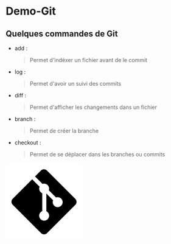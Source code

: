 # Demo-Git

   ## Quelques commandes de Git

  * add :
     > Permet d'indéxer un fichier avant de le commit

  * log :
     > Permet d'avoir un suivi des commits
  
  * diff :
     > Permet d'afficher les changements dans un fichier

  * branch :
     > Permet de créer la branche 

  * checkout :
     > Permet de se déplacer dans les branches ou commits
  
  ![GitHub Logo](/Images/logo_git.png)
  
